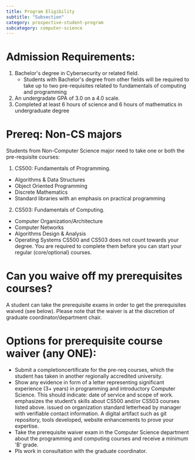 ```yaml
---
title: Program Eligibility
subtitle: "Subsection"
category: prospective-student-program
subcategory: computer-science
---
```

# Admission Requirements:
1. Bachelor's degree in Cybersecurity or related field. 
    - Students with Bachelor's degree from other fields will be required to take up to two pre-requisites related to fundamentals of computing and programming 
2. An undergradate GPA of 3.0 on a 4.0 scale. 
3. Completed at least 6 hours of science and 6 hours of mathematics in undergraduate degree 

# Prereq: Non-CS majors 
Students from Non-Computer Science major need to take one or both the pre-requisite courses:
1. CS500: Fundamentals of Programming.
- Algorithms & Data Structures
- Object Oriented Programming
- Discrete Mathematics
- Standard libraries with an emphasis on practical programming
2. CS503: Fundamentals of Computing.
- Computer Organization/Architecture
- Computer Networks
- Algorithms Design & Analysis
- Operating Systems
CS500 and CS503 does not count towards your degree. You are required to complete them before you can start your regular (core/optional) courses.

# Can you waive off my prerequisites courses?
A student can take the prerequisite exams in order to get the prerequisites waived (see below). Please note that the waiver is at the discretion of graduate coordinator/department chair. 

# Options for prerequisite course waiver (any ONE):
- Submit a completioncertificate for the pre-req courses, which the student has taken in another regionally accredited university.
- Show any evidence in form of a letter representing significant experience (3+ years) in programming and introductory Computer Science. This should indicate:
date of service and scope of work.
emphasizes the student’s skills about CS500 and/or CS503 courses listed above.
issued on organization standard letterhead by manager with verifiable contact information.
A digital artifact such as git repository, tools developed, website enhancements to prove your expertise. 
- Take the prerequisite waiver exam in the Computer Science department about the programming and computing courses and receive a minimum 'B' grade.
- Pls work in consultation with the graduate coordinator. 
